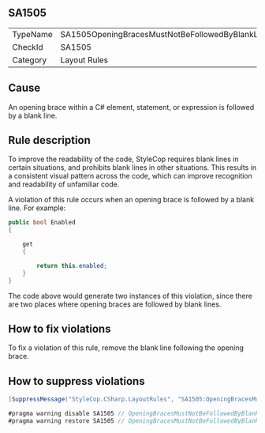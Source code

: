 ﻿## SA1505

<table>
<tr>
  <td>TypeName</td>
  <td>SA1505OpeningBracesMustNotBeFollowedByBlankLine</td>
</tr>
<tr>
  <td>CheckId</td>
  <td>SA1505</td>
</tr>
<tr>
  <td>Category</td>
  <td>Layout Rules</td>
</tr>
</table>

## Cause

An opening brace within a C# element, statement, or expression is followed by a blank line.

## Rule description

To improve the readability of the code, StyleCop requires blank lines in certain situations, and prohibits blank lines in other situations. This results in a consistent visual pattern across the code, which can improve recognition and readability of unfamiliar code.

A violation of this rule occurs when an opening brace is followed by a blank line. For example:

```csharp
public bool Enabled
{

    get 
    { 

        return this.enabled; 
    }
}
```

The code above would generate two instances of this violation, since there are two places where opening braces are followed by blank lines.

## How to fix violations

To fix a violation of this rule, remove the blank line following the opening brace.

## How to suppress violations

```csharp
[SuppressMessage("StyleCop.CSharp.LayoutRules", "SA1505:OpeningBracesMustNotBeFollowedByBlankLine", Justification = "Reviewed.")]
```

```csharp
#pragma warning disable SA1505 // OpeningBracesMustNotBeFollowedByBlankLine
#pragma warning restore SA1505 // OpeningBracesMustNotBeFollowedByBlankLine
```
